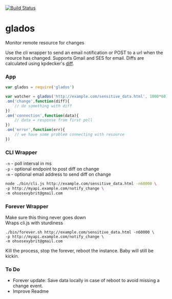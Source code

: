 [![Build Status](https://secure.travis-ci.org/fluffybunnies/glados.png)](http://travis-ci.org/fluffybunnies/glados)

# glados
Monitor remote resource for changes

Use the cli wrapper to send an email notification or POST to a url when the reource has changed.
Supports Gmail and SES for email.
Diffs are calculated using kpdecker's [diff](https://www.npmjs.com/package/diff).


### App
```javascript
var glados = require('glados')

var watcher = glados('http://example.com/sensitive_data.html', 1000*60)
.on('change',function(diff){
	// do something with diff
})
.on('connection',function(data){
	// data = response from first poll
})
.on('error',function(err){
	// we have some problem connecting with resource
})
```


### CLI Wrapper
`-n` - poll interval in ms<br />
`-p` - optional endpoint to post diff on change<br />
`-m` - optional email address to send diff on change<br />
```bash
node ./bin/cli.js http://example.com/sensitive_data.html -n60000 \
-p http://myapi.example.com/notify_change \
-m ohsosexybrit@gmail.com
```


### Forever Wrapper
Make sure this thing never goes down<br />
Wraps cli.js with sturdiness
```
./bin/forever.sh http://example.com/sensitive_data.html -n60000 \
-p http://myapi.example.com/notify_change \
-m ohsosexybrit@gmail.com
```
Kill the process, stop the forever, reboot the instance. Baby will still be kickin.


### To Do
- Forever update: Save data locally in case of reboot to avoid missing a change event.
- Improve Readme
